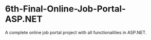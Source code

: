 # 6th-Final-Online-Job-Portal-ASP.NET
A complete online job portal project with all functionalities in ASP.NET.
